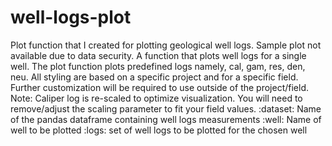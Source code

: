 # well-logs-plot
Plot function that I created for plotting geological well logs. Sample plot not available due to data security.
A function that plots well logs for a single well. The plot function plots predefined logs namely, cal, gam, res, den, neu. All styling are based on a specific project and for a specific field. Further customization will be required to use outside of the project/field.
Note: Caliper log is re-scaled to optimize visualization. You will need to remove/adjust the scaling parameter to fit your field values.
:dataset: Name of the pandas dataframe containing well logs measurements
:well: Name of well to be plotted
:logs: set of well logs to be plotted for the chosen well
